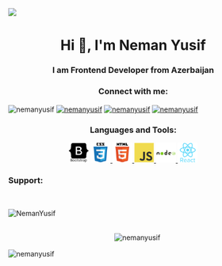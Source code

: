 <img src="https://camo.githubusercontent.com/04e1fb71da995e01cd6b0aef1b07b2d9745edd584d7b47236f083c3cd1d1bfe5/68747470733a2f2f7777772e69616b6164656d692e636f6d2f77702d636f6e74656e742f75706c6f6164732f323032302f31302f7068702d7765622d64657369676e2e676966" >
<h1 align="center">Hi 👋, I'm Neman Yusif</h1>
<h3 align="center">I am Frontend Developer from Azerbaijan</h3>

<h3 align="center",color="aqua">Connect with me:</h3>
<p  color="aqua" display="flex" justify-content="space-between"
<a href="https://twitter.com/nemanyusif" target="blank"><img align="center" src="https://raw.githubusercontent.com/rahuldkjain/github-profile-readme-generator/master/src/images/icons/Social/twitter.svg" alt="nemanyusif" height="30" width="40" /></a>
<a href="https://linkedin.com/in/nemanyusif" target="blank"><img align="center" src="https://raw.githubusercontent.com/rahuldkjain/github-profile-readme-generator/master/src/images/icons/Social/linked-in-alt.svg" alt="nemanyusif" height="30" width="40" /></a>
<a href="https://fb.com/nemanyusif" target="blank"><img align="center" src="https://raw.githubusercontent.com/rahuldkjain/github-profile-readme-generator/master/src/images/icons/Social/facebook.svg" alt="nemanyusif" height="30" width="40" /></a>
<a href="https://instagram.com/nemanyusif" target="blank"><img align="center" src="https://raw.githubusercontent.com/rahuldkjain/github-profile-readme-generator/master/src/images/icons/Social/instagram.svg" alt="nemanyusif" height="30" width="40" /></a>
</p>

<h3 align="center">Languages and Tools:</h3>
<p align="center" color="aqua" display="flex" justify-content="space-between <a href="https://getbootstrap.com" target="_blank" rel="noreferrer"> <img src="https://raw.githubusercontent.com/devicons/devicon/master/icons/bootstrap/bootstrap-plain-wordmark.svg" alt="bootstrap" width="40" height="40"/> </a> <a href="https://www.w3schools.com/css/" target="_blank" rel="noreferrer"> <img src="https://raw.githubusercontent.com/devicons/devicon/master/icons/css3/css3-original-wordmark.svg" alt="css3" width="40" height="40"/> </a> <a href="https://www.w3.org/html/" target="_blank" rel="noreferrer"> <img src="https://raw.githubusercontent.com/devicons/devicon/master/icons/html5/html5-original-wordmark.svg" alt="html5" width="40" height="40"/> </a> <a href="https://developer.mozilla.org/en-US/docs/Web/JavaScript" target="_blank" rel="noreferrer"> <img src="https://raw.githubusercontent.com/devicons/devicon/master/icons/javascript/javascript-original.svg" alt="javascript" width="40" height="40"/> </a> <a href="https://nodejs.org" target="_blank" rel="noreferrer"> <img src="https://raw.githubusercontent.com/devicons/devicon/master/icons/nodejs/nodejs-original-wordmark.svg" alt="nodejs" width="40" height="40"/> </a> <a href="https://reactjs.org/" target="_blank" rel="noreferrer"> <img src="https://raw.githubusercontent.com/devicons/devicon/master/icons/react/react-original-wordmark.svg" alt="react" width="40" height="40"/> </a> </p>

<h3 align="left">Support:</h3><br/>
<p><a href="https://www.buymeacoffee.com/NemanYusif"> <img align="left" src="https://cdn.buymeacoffee.com/buttons/v2/default-yellow.png" height="50" width="210" alt="NemanYusif" /></a></p><br><br>

<p>&nbsp;<img align="center" src="https://github-readme-stats.vercel.app/api?username=nemanyusif&show_icons=true&locale=en" alt="nemanyusif" /></p>

<p><img align="center" src="https://github-readme-streak-stats.herokuapp.com/?user=nemanyusif&" alt="nemanyusif" /></p>
